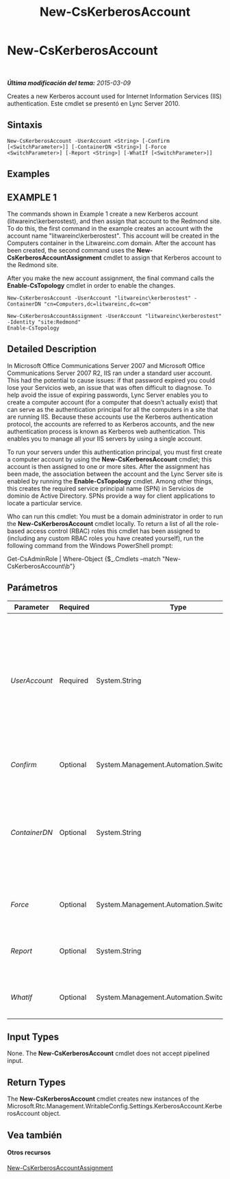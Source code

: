 ﻿---
title: New-CsKerberosAccount
TOCTitle: New-CsKerberosAccount
ms:assetid: 67ffa1b1-0ca5-410b-81f7-2375b9dbef3c
ms:mtpsurl: https://technet.microsoft.com/es-es/library/Gg398485(v=OCS.15)
ms:contentKeyID: 48275525
ms.date: 01/07/2017
mtps_version: v=OCS.15
ms.translationtype: HT
---

# New-CsKerberosAccount

 

_**Última modificación del tema:** 2015-03-09_

Creates a new Kerberos account used for Internet Information Services (IIS) authentication. Este cmdlet se presentó en Lync Server 2010.

## Sintaxis

    New-CsKerberosAccount -UserAccount <String> [-Confirm [<SwitchParameter>]] [-ContainerDN <String>] [-Force <SwitchParameter>] [-Report <String>] [-WhatIf [<SwitchParameter>]]

## Examples

## EXAMPLE 1

The commands shown in Example 1 create a new Kerberos account (litwareinc\\kerberostest), and then assign that account to the Redmond site. To do this, the first command in the example creates an account with the account name "litwareinc\\kerberostest". This account will be created in the Computers container in the Litwareinc.com domain. After the account has been created, the second command uses the **New-CsKerberosAccountAssignment** cmdlet to assign that Kerberos account to the Redmond site.

After you make the new account assignment, the final command calls the **Enable-CsTopology** cmdlet in order to enable the changes.

    New-CsKerberosAccount -UserAccount "litwareinc\kerberostest" -ContainerDN "cn=Computers,dc=litwareinc,dc=com"
    
    New-CsKerberosAccountAssignment -UserAccount "litwareinc\kerberostest" -Identity "site:Redmond"
    Enable-CsTopology

## Detailed Description

In Microsoft Office Communications Server 2007 and Microsoft Office Communications Server 2007 R2, IIS ran under a standard user account. This had the potential to cause issues: if that password expired you could lose your Servicios web, an issue that was often difficult to diagnose. To help avoid the issue of expiring passwords, Lync Server enables you to create a computer account (for a computer that doesn’t actually exist) that can serve as the authentication principal for all the computers in a site that are running IIS. Because these accounts use the Kerberos authentication protocol, the accounts are referred to as Kerberos accounts, and the new authentication process is known as Kerberos web authentication. This enables you to manage all your IIS servers by using a single account.

To run your servers under this authentication principal, you must first create a computer account by using the **New-CsKerberosAccount** cmdlet; this account is then assigned to one or more sites. After the assignment has been made, the association between the account and the Lync Server site is enabled by running the **Enable-CsTopology** cmdlet. Among other things, this creates the required service principal name (SPN) in Servicios de dominio de Active Directory. SPNs provide a way for client applications to locate a particular service.

Who can run this cmdlet: You must be a domain administrator in order to run the **New-CsKerberosAccount** cmdlet locally. To return a list of all the role-based access control (RBAC) roles this cmdlet has been assigned to (including any custom RBAC roles you have created yourself), run the following command from the Windows PowerShell prompt:

Get-CsAdminRole | Where-Object {$\_.Cmdlets –match "New-CsKerberosAccount\\b"}

## Parámetros


<table>
<colgroup>
<col style="width: 25%" />
<col style="width: 25%" />
<col style="width: 25%" />
<col style="width: 25%" />
</colgroup>
<thead>
<tr class="header">
<th>Parameter</th>
<th>Required</th>
<th>Type</th>
<th>Description</th>
</tr>
</thead>
<tbody>
<tr class="odd">
<td><p><em>UserAccount</em></p></td>
<td><p>Required</p></td>
<td><p>System.String</p></td>
<td><p>Account name for the new account, using the format domain_name\user_name. For example: -UserAccount &quot;litwareinc\kerberostest&quot;. Note that your command will fail if the specified account already exists.</p>
<p>Note, too that, despite the name UserAccount, the account created by running the <strong>New-CsKerberosAccount</strong> cmdlet is actually a computer account, not a user account.</p></td>
</tr>
<tr class="even">
<td><p><em>Confirm</em></p></td>
<td><p>Optional</p></td>
<td><p>System.Management.Automation.SwitchParameter</p></td>
<td><p>Se le pedirá confirmación antes de ejecutar el comando.</p></td>
</tr>
<tr class="odd">
<td><p><em>ContainerDN</em></p></td>
<td><p>Optional</p></td>
<td><p>System.String</p></td>
<td><p>Distinguished name of the Active Directory container where the new account is to be created. For example: -ContainerDN &quot;ou=Finance,dc=litwareinc,dc=com&quot;. If this parameter is not specified, then the <strong>New-CsKerberosAccount</strong> cmdlet will create the new account in the Computers container in Active Directory.</p></td>
</tr>
<tr class="even">
<td><p><em>Force</em></p></td>
<td><p>Optional</p></td>
<td><p>System.Management.Automation.SwitchParameter</p></td>
<td><p>Suppresses the display of any non-fatal error message that might occur when running the command.</p></td>
</tr>
<tr class="odd">
<td><p><em>Report</em></p></td>
<td><p>Optional</p></td>
<td><p>System.String</p></td>
<td><p>Enables you to specify a file path for the log file created when the cmdlet runs. For example: -Report &quot;C:\Logs\KerberosAccount.html&quot;.</p></td>
</tr>
<tr class="even">
<td><p><em>WhatIf</em></p></td>
<td><p>Optional</p></td>
<td><p>System.Management.Automation.SwitchParameter</p></td>
<td><p>Describe qué sucedería si se ejecutara el comando sin ejecutarlo realmente.</p></td>
</tr>
</tbody>
</table>


## Input Types

None. The **New-CsKerberosAccount** cmdlet does not accept pipelined input.

## Return Types

The **New-CsKerberosAccount** cmdlet creates new instances of the Microsoft.Rtc.Management.WritableConfig.Settings.KerberosAccount.KerberosAccount object.

## Vea también

#### Otros recursos

[New-CsKerberosAccountAssignment](new-cskerberosaccountassignment.md)


